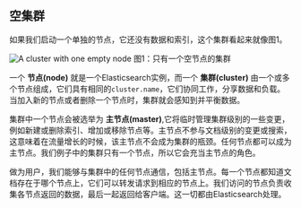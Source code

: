 ## 空集群

如果我们启动一个单独的节点，它还没有数据和索引，这个集群看起来就像图1。



![A cluster with one empty node](https://raw.githubusercontent.com/looly/elasticsearch-definitive-guide-cn/master/images/elas_0201.png)
  图1：只有一个空节点的集群


一个 **节点(node)** 就是一个Elasticsearch实例，而一个 **集群(cluster)** 由一个或多个节点组成，它们具有相同的`cluster.name`，它们协同工作，分享数据和负载。当加入新的节点或者删除一个节点时，集群就会感知到并平衡数据。

集群中一个节点会被选举为 **主节点(master)**,它将临时管理集群级别的一些变更，例如新建或删除索引、增加或移除节点等。主节点不参与文档级别的变更或搜索，这意味着在流量增长的时候，该主节点不会成为集群的瓶颈。任何节点都可以成为主节点。我们例子中的集群只有一个节点，所以它会充当主节点的角色。

做为用户，我们能够与集群中的任何节点通信，包括主节点。每一个节点都知道文档存在于哪个节点上，它们可以转发请求到相应的节点上。我们访问的节点负责收集各节点返回的数据，最后一起返回给客户端。这一切都由Elasticsearch处理。

